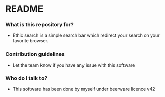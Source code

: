 # README #

### What is this repository for? ###

* Ethic search is a simple search bar which redirect your search on your favorite browser.

### Contribution guidelines ###

* Let the team know if you have any issue with this software

### Who do I talk to? ###

* This software has been done by myself under beerware licence v42
